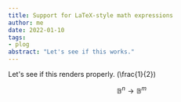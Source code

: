 ```yaml
---
title: Support for LaTeX-style math expressions
author: me
date: 2022-01-10
tags:
- plog
abstract: "Let's see if this works."
---
```


Let's see if this renders properly. \(\frac{1}{2}\) 

$$\mathbb{B}^n \rightarrow \mathbb{B}^m$$




